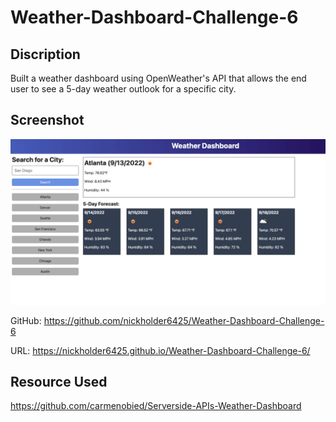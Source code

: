 # Weather-Dashboard-Challenge-6

## Discription

Built a weather dashboard using OpenWeather's API that allows the end user to see a 5-day weather outlook for a specific city.

## Screenshot

![Screenshot/Demo](./assets/images/06-server-side-apis-homework-demo.png)

GitHub: https://github.com/nickholder6425/Weather-Dashboard-Challenge-6

URL:    https://nickholder6425.github.io/Weather-Dashboard-Challenge-6/

## Resource Used

https://github.com/carmenobied/Serverside-APIs-Weather-Dashboard
